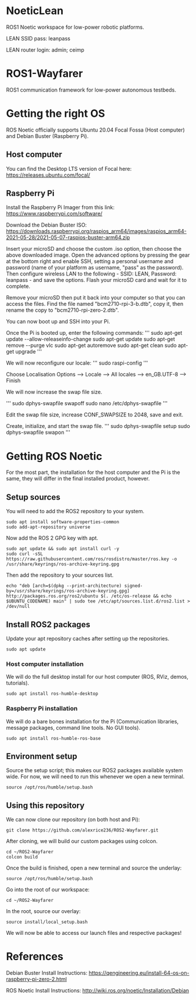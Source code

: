 # NoeticLean

ROS1 Noetic workspace for low-power robotic platforms.

LEAN SSID pass: leanpass

LEAN router login: admin; ceimp


# ROS1-Wayfarer

ROS1 communication framework for low-power autonomous testbeds.

# Getting the right OS

ROS Noetic officially supports Ubuntu 20.04 Focal Fossa (Host computer) and Debian Buster (Raspberry Pi).

## Host computer

You can find the Desktop LTS version of Focal here: https://releases.ubuntu.com/focal/

## Raspberry Pi

Install the Raspberry Pi Imager from this link: https://www.raspberrypi.com/software/ 

Download the Debian Buster ISO: https://downloads.raspberrypi.org/raspios_arm64/images/raspios_arm64-2021-05-28/2021-05-07-raspios-buster-arm64.zip

Insert your microSD and choose the custom .iso option, then choose the above downloaded image. Open the advanced options by pressing the gear at the bottom right and enable SSH, setting a personal username and password (name of your platform as username, "pass" as the password). Then configure wireless LAN to the following - SSID: LEAN, Password: leanpass - and save the options. Flash your microSD card and wait for it to complete.

Remove your microSD then put it back into your computer so that you can access the files. Find the file named "bcm2710-rpi-3-b.dtb", copy it, then rename the copy to "bcm2710-rpi-zero-2.dtb".

You can now boot up and SSH into your Pi.

Once the Pi is booted up, enter the following commands:
'''
sudo apt-get update --allow-releaseinfo-change
sudo apt-get update
sudo apt-get remove --purge vlc
sudo apt-get autoremove
sudo apt-get clean
sudo apt-get upgrade
'''

We will now reconfigure our locale:
'''
sudo raspi-config
'''

Choose Localisation Options --> Locale --> All locales --> en_GB.UTF-8 --> Finish

We will now increase the swap file size.

'''
sudo dphys-swapfile swapoff
sudo nano /etc/dphys-swapfile
'''

Edit the swap file size, increase CONF_SWAPSIZE to 2048, save and exit.

Create, initialize, and start the swap file.
'''
sudo dphys-swapfile setup
sudo dphys-swapfile swapon
'''


# Getting ROS Noetic

For the most part, the installation for the host computer and the Pi is the same, they will differ in the final installed product, however. 

## Setup sources

You will need to add the ROS2 repository to your system.

```
sudo apt install software-properties-common
sudo add-apt-repository universe
```

Now add the ROS 2 GPG key with apt.

```
sudo apt update && sudo apt install curl -y
sudo curl -sSL https://raw.githubusercontent.com/ros/rosdistro/master/ros.key -o /usr/share/keyrings/ros-archive-keyring.gpg
```

Then add the repository to your sources list.

```
echo "deb [arch=$(dpkg --print-architecture) signed-by=/usr/share/keyrings/ros-archive-keyring.gpg] http://packages.ros.org/ros2/ubuntu $(. /etc/os-release && echo $UBUNTU_CODENAME) main" | sudo tee /etc/apt/sources.list.d/ros2.list > /dev/null
```

## Install ROS2 packages

Update your apt repository caches after setting up the repositories.

```
sudo apt update
```

### Host computer installation

We will do the full desktop install for our host computer (ROS, RViz, demos, tutorials).

```
sudo apt install ros-humble-desktop
```

### Raspberry Pi installation

We will do a bare bones installation for the Pi (Communication libraries, message packages, command line tools. No GUI tools).

```
sudo apt install ros-humble-ros-base
```

## Environment setup

Source the setup script; this makes our ROS2 packages available system wide. For now, we will need to run this whenever we open a new terminal.

```
source /opt/ros/humble/setup.bash
```

## Using this repository

We can now clone our repository (on both host and Pi):

```
git clone https://github.com/alexrice236/ROS2-Wayfarer.git
```

After cloning, we will build our custom packages using colcon.

```
cd ~/ROS2-Wayfarer
colcon build
```

Once the build is finished, open a new terminal and source the underlay:

```
source /opt/ros/humble/setup.bash
```

Go into the root of our workspace:

```
cd ~/ROS2-Wayfarer
```

In the root, source our overlay:

```
source install/local_setup.bash
```

We will now be able to access our launch files and respective packages!

# References
Debian Buster Install Instructions: https://qengineering.eu/install-64-os-on-raspberry-pi-zero-2.html

ROS Noetic Install Instructions: http://wiki.ros.org/noetic/Installation/Debian